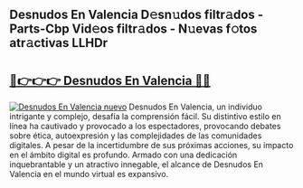 ## Desnudos En Valencia D𝚎sn𝚞dos filtr𝚊dos - Parts-Cbp Vid𝚎os filtr𝚊dos - N𝚞evas f𝚘tos atr𝚊ctivas LLHDr

# <h2><a href="http://mb2tx7m.tromn.icu/?c=Desnudos+En+Valencia">🔗👉👉👉 Desnudos En Valencia 🔗🔗</a></h2>

[![Desnudos En Valencia nuevo](https://i.imgur.com/pEAQMta.gif)](http://mb2tx7m.tromn.icu/?c=Desnudos+En+Valencia)
Desnudos En Valencia, un individuo intrigante y complejo, desafía la comprensión fácil. Su distintivo estilo en línea ha cautivado y provocado a los espectadores, provocando debates sobre ética, autoexpresión y las complejidades de las comunidades digitales. A pesar de la incertidumbre de sus próximas acciones, su impacto en el ámbito digital es profundo. Armado con una dedicación inquebrantable y un atractivo innegable, el alcance de Desnudos En Valencia en el mundo virtual es expansivo.
